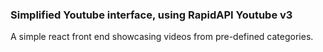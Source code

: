 ### Simplified Youtube interface, using RapidAPI Youtube v3
A simple react front end showcasing videos from pre-defined categories. 
